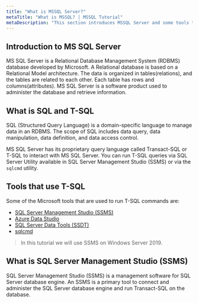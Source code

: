 ```yaml
---
title: "What is MSSQL Server?"
metaTitle: "What is MSSQL? | MSSQL Tutorial"
metaDescription: "This section introduces MSSQL Server and some tools to execute SQL commands on the server."
---
```


## Introduction to MS SQL Server

MS SQL Server is a Relational Database Management System (RDBMS) database developed by Microsoft.
A Relational database is based on a Relational Model architecture. The data is organized in tables(relations), and the tables are related to each other.
Each table has rows and columns(attributes).
MS SQL Server is a software product used to administer the database and retrieve information.

## What is SQL and T-SQL

SQL (Structured Query Language) is a domain-specific language to manage data in an RDBMS.
The scope of SQL includes data query, data manipulation, data definition, and data access control.

MS SQL Server has its proprietary query language called Transact-SQL or T-SQL to interact with MS SQL Server.
You can run T-SQL queries via SQL Server Utility available in SQL Server Management Studio (SSMS) or via the `sqlcmd` utility.

## Tools that use T-SQL

Some of the Microsoft tools that are used to run T-SQL commands are:

* [SQL Server Management Studio (SSMS)](https://docs.microsoft.com/en-us/sql/ssms/download-sql-server-management-studio-ssms?view=sql-server-ver15)
* [Azure Data Studio](https://docs.microsoft.com/en-us/sql/azure-data-studio/download-azure-data-studio?view=sql-server-ver15)
* [SQL Server Data Tools (SSDT)](https://docs.microsoft.com/en-us/sql/ssdt/download-sql-server-data-tools-ssdt?view=sql-server-ver15)
* [sqlcmd](https://docs.microsoft.com/en-us/previous-versions/sql/2014/tools/sqlcmd-utility?view=sql-server-2014&preserve-view=true)

> In this tutorial we will use SSMS on Windows Server 2019.

## What is SQL Server Management Studio (SSMS)

SQL Server Management Studio (SSMS) is a management software for SQL Server database engine.
An SSMS is a primary tool to connect and administer the SQL Server database engine and run Transact-SQL on the database.
